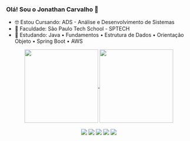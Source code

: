 
### Olá! Sou o Jonathan Carvalho 👋

- 🤓 Estou Cursando: ADS - Análise e Desenvolvimento de Sistemas
- 🏫 Faculdade: São Paulo Tech School - SPTECH
- 🌱 Estudando: Java • Fundamentos • Estrutura de Dados • Orientação Objeto • Spring Boot • AWS

<div display="flex" align="center">
  <a href="https://github.com/anuraghazra/github-readme-stats">
  <img height=200 align="center" src="https://github-readme-stats.vercel.app/api?username=JonathanCarvalho39&show_icons=true&theme=dark#gh-dark-mode-only" />
</a>
<a href="https://github.com/anuraghazra/convoychat">
  <img height=200 align="center" src="https://github-readme-stats.vercel.app/api/top-langs/?username=JonathanCarvalho39&layout=donut&theme=dark&card_width=320" />
</a>
</div>

<div align="center"><br>
  <a href = "mailto:jonathanaparecido80@gmail.com"><img src="https://img.shields.io/badge/Gmail-D14836?style=for-the-badge&logo=gmail&logoColor=white"></a>
  <a href = "https://www.linkedin.com/in/jonathan-carvalho-697bb921b"><img src="https://img.shields.io/badge/LinkedIn-0077B5?style=for-the-badge&logo=linkedin&logoColor=white"></a>
  <a href = "https://cxpbrasil.udemy.com/user/jonathan-aparecido-dos-reis-carvalho/"><img src="https://img.shields.io/badge/Udemy-EC5252?style=for-the-badge&logo=Udemy&logoColor=dark"></a>
  <a href = "https://www.facebook.com/jhow.zica.1/"><img src="https://img.shields.io/badge/Facebook-1877F2?style=for-the-badge&logo=facebook&logoColor=white"></a>
  <a href = "mailto:jonathan.carvalho@sptech.school"><img src="https://img.shields.io/badge/Microsoft_Outlook-0078D4?style=for-the-badge&logo=microsoft-outlook&logoColor=white"></a>  
</div>

